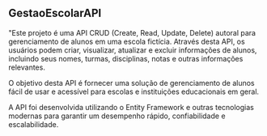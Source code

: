 ## GestaoEscolarAPI
"Este projeto é uma API CRUD (Create, Read, Update, Delete) autoral para gerenciamento de alunos em uma escola fictícia. 
Através desta API, os usuários podem criar, visualizar, atualizar e excluir informações de alunos, incluindo seus nomes, 
turmas, disciplinas, notas e outras informações relevantes. 

O objetivo desta API é fornecer uma solução de gerenciamento de alunos fácil de usar e acessível para escolas e instituições educacionais em geral. 

A API foi desenvolvida utilizando o Entity Framework e outras tecnologias modernas para garantir um desempenho rápido, confiabilidade e escalabilidade.
